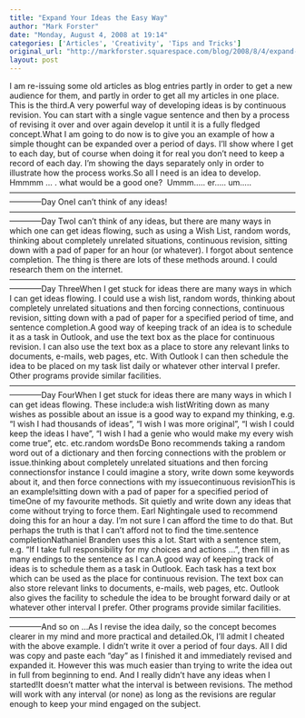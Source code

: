 ```yaml
---
title: "Expand Your Ideas the Easy Way"
author: "Mark Forster"
date: "Monday, August 4, 2008 at 19:14"
categories: ['Articles', 'Creativity', 'Tips and Tricks']
original_url: "http://markforster.squarespace.com/blog/2008/8/4/expand-your-ideas-the-easy-way.html"
layout: post
---
```


I am re-issuing some old articles as
blog entries partly in order to get a new audience for them, and partly
in order to get all my articles in one place. This is the third.A very powerful way of developing ideas is by continuous revision. You can start with a single vague sentence and
then by a process of revising it over and over again develop it until it is a fully fledged
concept.What I am going to do now is to give you an example of
how a simple thought can be expanded over a period of days. I’ll show
where I get to each day, but of course when doing it for real you don’t
need to keep a record of each day. I’m showing the days separately only
in order to illustrate how the process works.So all I need is an idea to develop. Hmmmm … . what would be a good one?  Ummm….. er….. um…..————————————————————————————————————————Day OneI can’t think of any ideas! ————————————————————————————————————————Day TwoI
can’t think of any ideas, but there are many ways in which one can get
ideas flowing, such as using a Wish List, random words, thinking about
completely unrelated situations, continuous revision, sitting down with
a pad of paper for an hour (or whatever). I forgot about sentence
completion. The thing is there are lots of these methods around. I
could research them on the internet.————————————————————————————————————————Day ThreeWhen
I get stuck for ideas there are many ways in which I can get ideas
flowing. I could use a wish list, random words, thinking about
completely unrelated situations and then forcing connections,
continuous revision, sitting down with a pad of paper for a specified
period of time, and sentence completion.A good way of keeping
track of an idea is to schedule it as a task in Outlook, and use the
text box as the place for continuous revision. I can also use the text
box as a place to store any relevant links to documents, e-mails, web
pages, etc. With Outlook I can then schedule the idea to be placed on
my task list daily or whatever other interval I prefer. Other programs
provide similar facilities.————————————————————————————————————————Day FourWhen I get stuck for ideas there are many ways in which I can get ideas flowing. These include:a wish listWriting
down as many wishes as possible about an issue is a good way to expand
my thinking, e.g. “I wish I had thousands of ideas”, “I wish I was more
original”, “I wish I could keep the ideas I have”, “I wish I had a
genie who would make my every wish come true”, etc. etc.random wordsDe Bono recommends taking a random word out of a dictionary and then forcing connections with the problem or issue.thinking about completely unrelated situations and then forcing connectionsfor instance I could imagine a story, write down some keywords about it, and then force connections with my issuecontinuous revisionThis is an example!sitting down with a pad of paper for a specified period of timeOne
of my favourite methods. Sit quietly and write down any ideas that come
without trying to force them. Earl Nightingale used to recommend doing
this for an hour a day. I’m not sure I can afford the time to do that.
But perhaps the truth is that I can’t afford not to find the time.sentence completionNathaniel
Branden uses this a lot. Start with a sentence stem, e.g. “If I take
full responsibility for my choices and actions …”, then fill in as many
endings to the sentence as I can.A good way of keeping track of
ideas is to schedule them as a task in Outlook. Each task has a text
box which can be used as the place for continuous revision. The text
box can also store relevant links to documents, e-mails, web pages,
etc. Outlook also gives the facility to schedule the idea to be brought
forward daily or at whatever other interval I prefer. Other programs
provide similar facilities.————————————————————————————————————————And so on …As I revise the idea daily, so the concept becomes clearer in my mind and more practical and detailed.Ok,
I’ll admit I cheated with the above example. I didn’t write it over a
period of four days. All I did was copy and paste each “day” as I
finished it and immediately revised and expanded it. However this was
much easier than trying to write the idea out in full from beginning to
end. And I really didn’t have any ideas when I started!It
doesn’t matter what the interval is between revisions. The method will
work with any interval (or none) as long as the revisions are regular
enough to keep your mind engaged on the subject.
